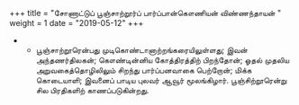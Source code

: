 ﻿+++
title = "சோணாட்டுப் பூஞ்சாற்றூர்ப் பார்ப்பான்கௌணியன் விண்ணந்தாயன்  "
weight = 1
date = "2019-05-12"
+++


- -  பூஞ்சாற்றூரென்பது முடிகொண்டானாற்றங்கரையிலுள்ளது; இவன் அந்தணர்திலகன்; கௌண்டின்னிய கோத்திரத்திற் பிறந்தோன்; ஓதல் முதலிய அறுவகைத்தொழிலிலும் சிறந்து பார்ப்பனவாகை பெற்றோன்; மிக்க கொடையாளி; இவனைப் பாடிய புலவர் ஆவூர் மூலங்கிழார். பூஞ்சிற்றூரென்று சில பிரதிகளிற் காணப்படுகின்றது. 
